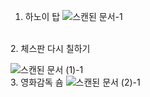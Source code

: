 1. 하노이 탑
![스캔된 문서-1](https://user-images.githubusercontent.com/50469773/151697560-b6f513d3-2329-41fe-a5f7-dfc780879b06.png)
</br>
2. 체스판 다시 칠하기

![스캔된 문서 (1)-1](https://user-images.githubusercontent.com/50469773/151697613-abd73184-5294-4a33-83af-3ea81717dad4.png)
</br>
3. 영화감독 숌
![스캔된 문서 (2)-1](https://user-images.githubusercontent.com/50469773/151697604-05be214f-b4b7-4933-8116-d094139f0b47.png)
